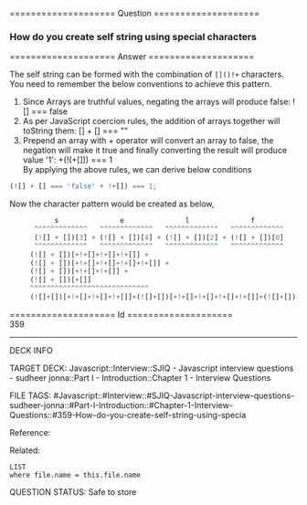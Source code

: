 ==================== Question ====================  

### How do you create self string using special characters  

==================== Answer ====================  

The self string can be formed with the combination of `[]()!+` characters. You
need to remember the below conventions to achieve this pattern.

1. Since Arrays are truthful values, negating the arrays will produce false: ![]
   === false
2. As per JavaScript coercion rules, the addition of arrays together will
   toString them: [] + [] === ""
3. Prepend an array with + operator will convert an array to false, the negation
   will make it true and finally converting the result will produce value '1':
   +(!(+[])) === 1  
   By applying the above rules, we can derive below conditions

```javascript
(![] + [] === 'false' + !+[]) === 1;
```

Now the character pattern would be created as below,

```javascript
           s               e               l               f
      ^^^^^^^^^^^^^   ^^^^^^^^^^^^^   ^^^^^^^^^^^^^   ^^^^^^^^^^^^^
      (![] + [])[3] + (![] + [])[4] + (![] + [])[2] + (![] + [])[0]
      ^^^^^^^^^^^^^   ^^^^^^^^^^^^^   ^^^^^^^^^^^^^   ^^^^^^^^^^^^^
     (![] + [])[+!+[]+!+[]+!+[]] +
     (![] + [])[+!+[]+!+[]+!+[]+!+[]] +
     (![] + [])[+!+[]+!+[]] +
     (![] + [])[+[]]
     ^^^^^^^^^^^^^^^^^^^^^^^^^^^^^
     (![]+[])[+!+[]+!+[]+!+[]]+(![]+[])[+!+[]+!+[]+!+[]+!+[]]+(![]+[])[+!+[]+!+[]]+(![]+[])[+[]]
```

==================== Id ====================  
359
<!--ID: 1707879816106-->

---

DECK INFO

TARGET DECK: Javascript::Interview::SJIQ - Javascript interview questions - sudheer jonna::Part I - Introduction::Chapter 1 - Interview Questions

FILE TAGS: #Javascript::#Interview::#SJIQ-Javascript-interview-questions-sudheer-jonna::#Part-I-Introduction::#Chapter-1-Interview-Questions::#359-How-do-you-create-self-string-using-specia

Reference:

Related:

```dataview
LIST
where file.name = this.file.name
```
QUESTION STATUS: Safe to store
